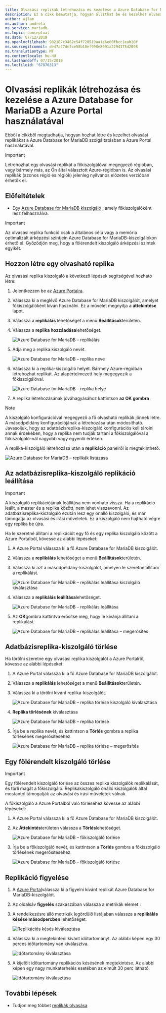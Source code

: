 ```yaml
---
title: Olvasási replikák létrehozása és kezelése a Azure Database for MariaDBban
description: Ez a cikk bemutatja, hogyan állíthat be és kezelhet olvasási replikákat Azure Database for MariaDB a portál használatával
author: ajlam
ms.author: andrela
ms.service: mariadb
ms.topic: conceptual
ms.date: 07/12/2019
ms.openlocfilehash: 902187c3462c54f728519aa1e6e60fbcc1eab20f
ms.sourcegitcommit: de47a27defce58b10ef998e8991a2294175d2098
ms.translationtype: MT
ms.contentlocale: hu-HU
ms.lasthandoff: 07/15/2019
ms.locfileid: "67876313"
---
```

# <a name="how-to-create-and-manage-read-replicas-in-azure-database-for-mariadb-using-the-azure-portal"></a>Olvasási replikák létrehozása és kezelése a Azure Database for MariaDB a Azure Portal használatával

Ebből a cikkből megtudhatja, hogyan hozhat létre és kezelhet olvasási replikákat a Azure Database for MariaDB szolgáltatásban a Azure Portal használatával.

> [!IMPORTANT]
> Létrehozhat egy olvasási replikát a főkiszolgálóval megegyező régióban, vagy bármely más, az Ön által választott Azure-régióban is. Az olvasási replikák (azonos régió és régiók) jelenleg nyilvános előzetes verzióban érhetők el.

## <a name="prerequisites"></a>Előfeltételek

- Egy [Azure Database for MariaDB kiszolgáló](quickstart-create-mariadb-server-database-using-azure-portal.md) , amely főkiszolgálóként lesz felhasználva.

> [!IMPORTANT]
> Az olvasási replika funkció csak a általános célú vagy a memória optimalizált árképzési szintjein Azure Database for MariaDB-kiszolgálókon érhető el. Győződjön meg, hogy a fölérendelt kiszolgáló árképzési szintek egyikét.

## <a name="create-a-read-replica"></a>Hozzon létre egy olvasható replika

Az olvasási replika kiszolgáló a következő lépések segítségével hozható létre:

1. Jelentkezzen be az [Azure Portalra](https://portal.azure.com/).

2. Válassza ki a meglévő Azure Database for MariaDB kiszolgálót, amelyet főkiszolgálóként kíván használni. Ez a művelet megnyitja a **áttekintése** lapot.

3. Válassza a **replikálás** lehetőséget a menü **Beállítások**területén.

4. Válassza a **replika hozzáadása**lehetőséget.

   ![Azure Database for MariaDB – replikálás](./media/howto-read-replica-portal/add-replica.png)

5. Adja meg a replika kiszolgáló nevét.

    ![Azure Database for MariaDB – replika neve](./media/howto-read-replica-portal/replica-name.png)

6. Válassza ki a replika-kiszolgáló helyét. Bármely Azure-régióban létrehozhat replikát. Az alapértelmezett hely megegyezik a főkiszolgálóval.

    ![Azure Database for MariaDB – replika helye](./media/howto-read-replica-portal/replica-location.png)

7. A replika létrehozásának jóváhagyásához kattintson **az OK gombra** .

> [!NOTE]
> A kiszolgáló konfigurációval megegyező a fő olvasható replikák jönnek létre. A másodpéldány konfigurációjának a létrehozása után módosítható. Javasoljuk, hogy az adatbázisreplika-kiszolgáló konfigurációs kell tárolni annak érdekében, hogy a replika nem tudják tartani a főkiszolgálóval a főkiszolgáló-nál nagyobb vagy egyenlő értéken.

A replika-kiszolgáló létrehozása után a **replikáció** panelről is megtekinthető.

   ![Azure Database for MariaDB – replikák listázása](./media/howto-read-replica-portal/list-replica.png)

## <a name="stop-replication-to-a-replica-server"></a>Az adatbázisreplika-kiszolgáló replikáció leállítása

> [!IMPORTANT]
> A kiszolgáló replikációjának leállítása nem vonható vissza. Ha a replikáció leállt, a master és a replika között, nem lehet visszavonni. Az adatbázisreplika-kiszolgáló ezután lesz egy önálló kiszolgáló, és már támogatja az olvasási és írási műveletek. Ez a kiszolgáló nem hajtható végre egy replika be újra.

Ha le szeretné állítani a replikációt egy fő és egy replika kiszolgáló között a Azure Portalból, kövesse az alábbi lépéseket:

1. A Azure Portal válassza ki a fő Azure Database for MariaDB kiszolgálót. 

2. Válassza a **replikálás** lehetőséget a menü **Beállítások**területén.

3. Válassza ki azt a másodpéldány-kiszolgálót, amelyen le szeretné állítani a replikálást.

   ![Azure Database for MariaDB – replikálás leállítása kiszolgáló kiválasztása](./media/howto-read-replica-portal/stop-replication-select.png)

4. Válassza a **replikálás leállítása**lehetőséget.

   ![Azure Database for MariaDB – replikálás leállítása](./media/howto-read-replica-portal/stop-replication.png)

5. Az **OK**gombra kattintva erősítse meg, hogy le kívánja állítani a replikálást.

   ![Azure Database for MariaDB – replikálás leállítása – megerősítés](./media/howto-read-replica-portal/stop-replication-confirm.png)

## <a name="delete-a-replica-server"></a>Adatbázisreplika-kiszolgáló törlése

Ha törölni szeretne egy olvasási replika kiszolgálót a Azure Portalről, kövesse az alábbi lépéseket:

1. A Azure Portal válassza ki a fő Azure Database for MariaDB kiszolgálót.

2. Válassza a **replikálás** lehetőséget a menü **Beállítások**területén.

3. Válassza ki a törölni kívánt replika-kiszolgálót.

   ![Azure Database for MariaDB – replika törlése kiszolgáló kiválasztása](./media/howto-read-replica-portal/delete-replica-select.png)

4. **Replika törlésének** kiválasztása

   ![Azure Database for MariaDB – replika törlése](./media/howto-read-replica-portal/delete-replica.png)

5. Írja be a replika nevét, és kattintson a **Törlés** gombra a replika törlésének megerősítéséhez.  

   ![Azure Database for MariaDB – replika törlése – megerősítés](./media/howto-read-replica-portal/delete-replica-confirm.png)

## <a name="delete-a-master-server"></a>Egy fölérendelt kiszolgáló törlése

> [!IMPORTANT]
> Egy fölérendelt kiszolgáló törlése az összes replika kiszolgálók replikálását, és törli magát a főkiszolgáló. Replikakiszolgáló önálló kiszolgálók által mostantól támogatják az olvasási és írási műveletek válnak.

A főkiszolgáló a Azure Portalból való törléséhez kövesse az alábbi lépéseket:

1. A Azure Portal válassza ki a fő Azure Database for MariaDB kiszolgálót.

2. Az **Áttekintés**területen válassza a **Törlés**lehetőséget.

   ![Azure Database for MariaDB – főkiszolgáló törlése](./media/howto-read-replica-portal/delete-master-overview.png)

3. Írja be a főkiszolgáló nevét, és kattintson a **Törlés** gombra a főkiszolgáló törlésének megerősítéséhez.  

   ![Azure Database for MariaDB – főkiszolgáló törlése](./media/howto-read-replica-portal/delete-master-confirm.png)

## <a name="monitor-replication"></a>Replikáció figyelése

1. A [Azure Portal](https://portal.azure.com/)válassza ki a figyelni kívánt replikát Azure Database for MariaDB-kiszolgálót.

2. Az oldalsáv **figyelés** szakaszában válassza a metrikák elemet :

3. A rendelkezésre álló metrikák legördülő listájában válassza a **replikálás késése másodpercben** lehetőséget.

   ![Replikációs késés kiválasztása](./media/howto-read-replica-portal/monitor-select-replication-lag.png)

4. Válassza ki a megtekinteni kívánt időtartományt. Az alábbi képen egy 30 perces időtartomány van kiválasztva.

   ![Időtartomány kiválasztása](./media/howto-read-replica-portal/monitor-replication-lag-time-range.png)

5. A kijelölt időtartomány replikációs késésének megtekintése. Az alábbi képen egy nagy munkaterhelés esetében az elmúlt 30 perc látható.

   ![Időtartomány kiválasztása](./media/howto-read-replica-portal/monitor-replication-lag-time-range-thirty-mins.png)

## <a name="next-steps"></a>További lépések

- Tudjon meg többet [replikák olvasása](concepts-read-replicas.md)